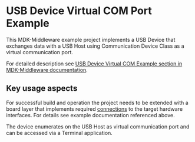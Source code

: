 # USB Device Virtual COM Port Example

This MDK-Middleware example project implements a USB Device that exchanges data with a USB Host using Communication Device Class as a virtual communication port.

For detailed description see [USB Device Virtual COM Example section in MDK-Middleware documentation](https://arm-software.github.io/MDK-Middleware/latest/USB/usbd_example_cdc.html).

## Key usage aspects

For successful build and operation the project needs to be extended with a board layer that implements required [connections](https://open-cmsis-pack.github.io/cmsis-toolbox/ReferenceApplications/#connections) to the target hardware interfaces. For details see example documentation referenced above.

The device enumerates on the USB Host as virtual communication port and can be accessed via a Terminal application.
